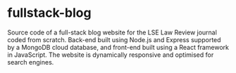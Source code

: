 # fullstack-blog
Source code of a full-stack blog website for the LSE Law Review journal coded from scratch. Back-end built using Node.js and Express supported by a MongoDB cloud database, and front-end built using a React framework in JavaScript. The website is dynamically responsive and optimised for search engines.
